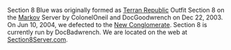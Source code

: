Section 8 Blue was originally formed as
[Terran Republic](../../terminology/Terran_Republic.md) Outfit Section 8 on the
[Markov](../servers/Markov.md) Server by ColonelOneil and DocGoodwrench on Dec
22, 2003. On Jun 10, 2004, we defected to the
[New Conglomerate](../../terminology/New_Conglomerate.md). Section 8 is currently run by
DocBadwrench. We are located on the web at
[Section8Server.com](http://www.section8server.com).
